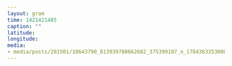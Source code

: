 ```yaml
---
layout: gram
time: 1421421485
caption: ""
latitude: 
longitude: 
media:
- media/posts/201501/10643790_813939788662682_375399107_n_17843633530000351.jpg
---
```

